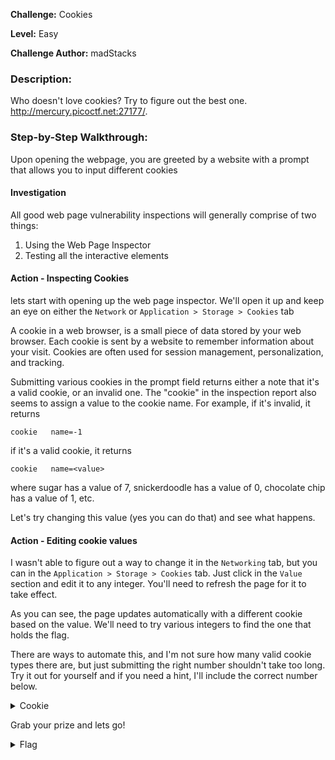 **Challenge:** Cookies

**Level:** Easy

**Challenge Author:** madStacks

### Description: 
Who doesn't love cookies? Try to figure out the best one. http://mercury.picoctf.net:27177/.

### Step-by-Step Walkthrough:
Upon opening the webpage, you are greeted by a website with a prompt that allows you to input different cookies

#### Investigation
All good web page vulnerability inspections will generally comprise of two things:

1. Using the Web Page Inspector
2. Testing all the interactive elements

#### Action - Inspecting Cookies  
lets start with opening up the web page inspector. We'll open it up and keep an eye on either the `Network` or `Application > Storage > Cookies` tab

A cookie in a web browser, is a small piece of data stored by your web browser. Each cookie is sent by a website to remember information about your visit. Cookies are often used for session management, personalization, and tracking.

Submitting various cookies in the prompt field returns either a note that it's a valid cookie, or an invalid one. The "cookie" in the inspection report also seems to assign a value to the cookie name. For example, if it's invalid, it returns

`cookie   name=-1`

if it's a valid cookie, it returns 

`cookie   name=<value>`

where sugar has a value of 7, snickerdoodle has a value of 0, chocolate chip has a value of 1, etc.

Let's try changing this value (yes you can do that) and see what happens.

#### Action - Editing cookie values
I wasn't able to figure out a way to change it in the `Networking` tab, but you can in the `Application > Storage > Cookies` tab. Just click in the `Value` section and edit it to any integer. You'll need to refresh the page for it to take effect.

As you can see, the page updates automatically with a different cookie based on the value. We'll need to try various integers to find the one that holds the flag.

There are ways to automate this, and I'm not sure how many valid cookie types there are, but just submitting the right number shouldn't take too long. Try it out for yourself and if you need a hint, I'll include the correct number below.

<details><summary>Cookie</summary>
    <pre>
    18
    </pre>
   </details>

Grab your prize and lets go!

<details><summary>Flag</summary>
    <pre>
    picoCTF{3v3ry1_l0v3s_c00k135_064663be}
    </pre>
   </details>